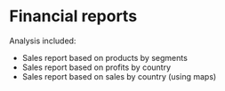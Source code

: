 # Financial reports

Analysis included:
* Sales report based on products by segments
* Sales report based on profits by country
* Sales report based on sales by country (using maps)